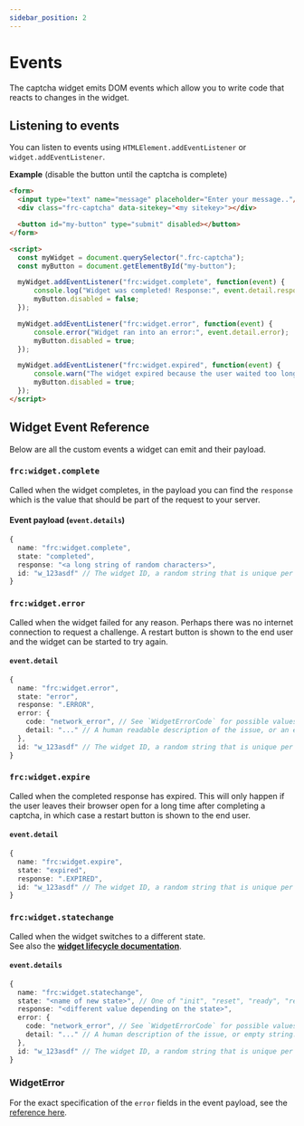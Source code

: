 ```yaml
---
sidebar_position: 2
---
```


# Events

The captcha widget emits DOM events which allow you to write code that reacts to changes in the widget.

## Listening to events
You can listen to events using `HTMLElement.addEventListener` or `widget.addEventListener`.


**Example** (disable the button until the captcha is complete)
```html
<form>
  <input type="text" name="message" placeholder="Enter your message.."/>
  <div class="frc-captcha" data-sitekey="<my sitekey>"></div>

  <button id="my-button" type="submit" disabled></button>
</form>
```

```html
<script>
  const myWidget = document.querySelector(".frc-captcha");
  const myButton = document.getElementById("my-button");

  myWidget.addEventListener("frc:widget.complete", function(event) {
      console.log("Widget was completed! Response:", event.detail.response);
      myButton.disabled = false;
  });

  myWidget.addEventListener("frc:widget.error", function(event) {
      console.error("Widget ran into an error:", event.detail.error);
      myButton.disabled = true;
  });

  myWidget.addEventListener("frc:widget.expired", function(event) {
      console.warn("The widget expired because the user waited too long");
      myButton.disabled = true;
  });
</script>
```


## Widget Event Reference

Below are all the custom events a widget can emit and their payload.

### `frc:widget.complete`

Called when the widget completes, in the payload you can find the `response` which is the value that should be part of the request to your server.

#### Event payload (**`event.details`**)
```typescript
{
  name: "frc:widget.complete",
  state: "completed",
  response: "<a long string of random characters>",
  id: "w_123asdf" // The widget ID, a random string that is unique per widget on the page.
}
```

### `frc:widget.error`
Called when the widget failed for any reason. Perhaps there was no internet connection to request a challenge. A restart button is shown to the end user and the widget can be started to try again.

#### **`event.detail`**
```typescript
{
  name: "frc:widget.error",
  state: "error",
  response: ".ERROR",
  error: {
    code: "network_error", // See `WidgetErrorCode` for possible values
    detail: "..." // A human readable description of the issue, or an empty string.
  },
  id: "w_123asdf" // The widget ID, a random string that is unique per widget on the page.
}
```

### `frc:widget.expire`
Called when the completed response has expired. This will only happen if the user leaves their browser open for a long time after completing a captcha, in which case a restart button is shown to the end user.

#### **`event.detail`**
```typescript
{
  name: "frc:widget.expire",
  state: "expired",
  response: ".EXPIRED",
  id: "w_123asdf" // The widget ID, a random string that is unique per widget on the page.
}
```

### `frc:widget.statechange`
Called when the widget switches to a different state.  
See also the [**widget lifecycle documentation**](./lifecycle).

#### **`event.details`**
```typescript
{
  name: "frc:widget.statechange",
  state: "<name of new state>", // One of "init", "reset", "ready", "requesting", "solving", "verifying", "completed", "expired", "error", "destroyed"
  response: "<different value depending on the state>",
  error: {
    code: "network_error", // See `WidgetErrorCode` for possible values
    detail: "..." // A human description of the issue, or empty string.
  },
  id: "w_123asdf" // The widget ID, a random string that is unique per widget on the page.
}
```

### WidgetError
For the exact specification of the `error` fields in the event payload, see the [reference here](./reference/friendly-captcha-sdk.widgeterrordata).